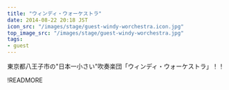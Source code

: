 ```yaml
---
title: "ウィンディ・ウォーケストラ"
date: 2014-08-22 20:18 JST
icon_src: "/images/stage/guest-windy-worchestra.icon.jpg"
top_image_src: "/images/stage/guest-windy-worchestra.jpg"
tags:
- guest
---
```

東京都八王子市の&quot;日本一小さい&quot;吹奏楽団「ウィンディ・ウォーケストラ」！！

!READMORE